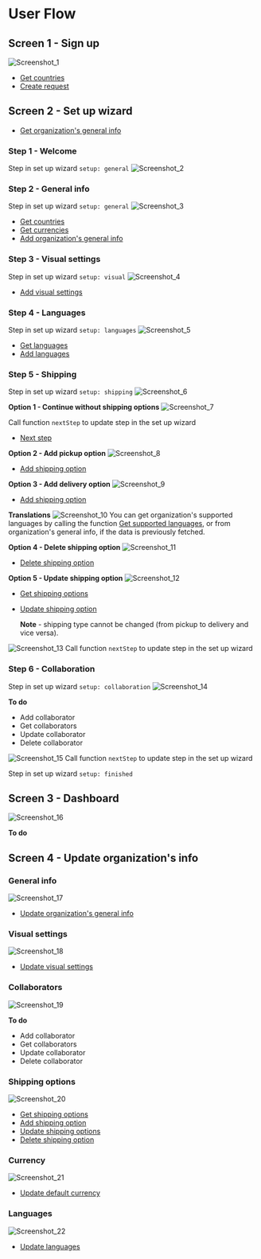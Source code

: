 # User Flow

## Screen 1 - Sign up

![Screenshot_1](./images/screens/setup_wizard/Screenshot_1.png)
- [Get countries](./1.1-Managed-Data.md#get-countries)
- [Create request](./1.2.1-Client-data-General.md#create-request)

## Screen 2 - Set up wizard
- [Get organization's general info](./1.2.1-Client-data-General.md#get-organizations-general-info)
### Step 1 - Welcome
  Step in set up wizard
  `setup: general`
![Screenshot_2](./images/screens/setup_wizard/Screenshot_2.png)

### Step 2 - General info
  Step in set up wizard
    `setup: general`
![Screenshot_3](./images/screens/setup_wizard/Screenshot_3.png)
- [Get countries](./1.1-Managed-Data.md#get-countries)
- [Get currencies](./1.1-Managed-Data.md#get-currencies)
- [Add organization's general info](./1.2.1-Client-data-General.md#add-organizations-general-info)

### Step 3 - Visual settings
  Step in set up wizard
    `setup: visual`
![Screenshot_4](./images/screens/setup_wizard/Screenshot_4.png)
- [Add visual settings](./1.2.1-Client-data-General.md#add-visual-settings)

### Step 4 - Languages
  Step in set up wizard
    `setup: languages`
![Screenshot_5](./images/screens/setup_wizard/Screenshot_5.png)
- [Get languages](./1.1-Managed-Data.md#get-languages)
- [Add languages](./1.2.1-Client-data-General.md#add-languages)

### Step 5 - Shipping
  Step in set up wizard
    `setup: shipping`
![Screenshot_6](./images/screens/setup_wizard/Screenshot_6.png)

**Option 1 - Continue without shipping options**
![Screenshot_7](./images/screens/setup_wizard/Screenshot_7.png)

Call function `nextStep` to update step in the set up wizard
- [Next step](./1.2.1-Client-data-General.md#next-step)

**Option 2 - Add pickup option**
![Screenshot_8](./images/screens/setup_wizard/Screenshot_8.png)
- [Add shipping option](./1.2.1-Client-data-General.md#data---type-pickup)

**Option 3 - Add delivery option**
![Screenshot_9](./images/screens/setup_wizard/Screenshot_9.png)
- [Add shipping option](./1.2.1-Client-data-General.md#data---type-delivery)

**Translations**
![Screenshot_10](./images/screens/setup_wizard/Screenshot_10.png)
You can get organization's supported languages by calling the function [Get supported languages](./1.2.1-Client-data-General.md#get-supported-languages), or from organization's general info, if the data is previously fetched.

**Option 4 - Delete shipping option**
![Screenshot_11](./images/screens/setup_wizard/Screenshot_11.png)
- [Delete shipping option](./1.2.1-Client-data-General.md#delete-shipping-option)

**Option 5 - Update shipping option**
![Screenshot_12](./images/screens/setup_wizard/Screenshot_12.png)
- [Get shipping options](./1.2.1-Client-data-General.md#get-shipping-options)
- [Update shipping option](./1.2.1-Client-data-General.md#update-shipping-option)

  **Note** - shipping type cannot be changed (from pickup to delivery and vice versa). 

![Screenshot_13](./images/screens/setup_wizard/Screenshot_13.png)
Call function `nextStep` to update step in the set up wizard

### Step 6 - Collaboration
  Step in set up wizard
    `setup: collaboration`
![Screenshot_14](./images/screens/setup_wizard/Screenshot_14.png)

**To do**
- Add collaborator
- Get collaborators
- Update collaborator
- Delete collaborator

![Screenshot_15](./images/screens/setup_wizard/Screenshot_15.png)
Call function `nextStep` to update step in the set up wizard

  Step in set up wizard
    `setup: finished`
    
## Screen 3 - Dashboard
![Screenshot_16](./images/screens/dashboard/Screenshot_16.png)

**To do**

## Screen 4 - Update organization's info
### General info
![Screenshot_17](./images/screens/general_info/Screenshot_17.png)

- [Update organization's general info](./1.2.1-Client-data-General.md#update-organizations-general-info)

### Visual settings
![Screenshot_18](./images/screens/general_info/Screenshot_18.png)

- [Update visual settings](./1.2.1-Client-data-General.md#update-visual-settings)

### Collaborators
![Screenshot_19](./images/screens/general_info/Screenshot_19.png)

**To do**
- Add collaborator
- Get collaborators
- Update collaborator
- Delete collaborator

### Shipping options
![Screenshot_20](./images/screens/general_info/Screenshot_20.png)

- [Get shipping options](./1.2.1-Client-data-General.md#get-shipping-options)
- [Add shipping option](/1.2.1-Client-data-General.md#add-shipping-option)
- [Update shipping options](./1.2.1-Client-data-General.md#update-shipping-option)
- [Delete shipping option](./1.2.1-Client-data-General.md#delete-shipping-option)

### Currency
![Screenshot_21](./images/screens/general_info/Screenshot_21.png)

- [Update default currency](./1.2.1-Client-data-General.md#update-default-currency)

### Languages
![Screenshot_22](./images/screens/general_info/Screenshot_22.png)

- [Update languages](./1.2.1-Client-data-General.md#update-languages)
